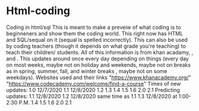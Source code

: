 # Html-coding
Coding in html/sql 
This is meant to make a preveiw of what coding is to beginneners and show them the coding world. This right now has
HTML and SQL/sequal on it (sequal is spelled incorrectly). 
This can also be used by coding teachers (though it depends on what grade you're teaching) to teach their children/
students. All of this information is from khan acadamy, , and . This updates around once every day depending on things
(every day on most weeks, maybe not on holiday and weekends, maybe not on breaks as in spring, summer, fall, and winter breaks
, maybe not on some weekdays). 
Websites used and their links 
"https://www.khanacademy.org/"
"https://www.codecademy.com/welcome/find-a-course"
Times of new updates:
1.0 12/7/2020
1.1 12/8/2020
1.2
1.3
1.4
1.5
1.6
2.0
2.1
Predicting updates:
1.1 12/8/2020
1.2 12/8/2020 same time as 1.1
1.3 12/8/2020 at 1:00-2:30 P.M.
1.4
1.5
1.6
2.0
2.1
